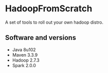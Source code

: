 # HadoopFromScratch

A set of tools to roll out your own hadoop distro.

## Software and versions

- Java 8u102
- Maven 3.3.9
- Hadoop 2.7.3
- Spark 2.0.0
